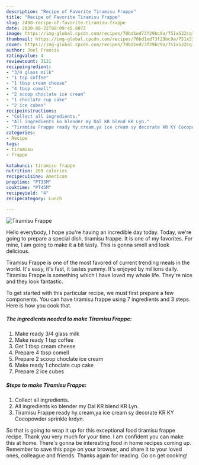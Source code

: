 ```yaml
---
description: "Recipe of Favorite Tiramisu Frappe"
title: "Recipe of Favorite Tiramisu Frappe"
slug: 2498-recipe-of-favorite-tiramisu-frappe
date: 2020-08-22T08:09:45.807Z
image: https://img-global.cpcdn.com/recipes/70bd1ed73f29bc9a/751x532cq70/tiramisu-frappe-recipe-main-photo.jpg
thumbnail: https://img-global.cpcdn.com/recipes/70bd1ed73f29bc9a/751x532cq70/tiramisu-frappe-recipe-main-photo.jpg
cover: https://img-global.cpcdn.com/recipes/70bd1ed73f29bc9a/751x532cq70/tiramisu-frappe-recipe-main-photo.jpg
author: Joel Francis
ratingvalue: 4
reviewcount: 3121
recipeingredient:
- "3/4 glass milk"
- "1 tsp coffee"
- "1 tbsp cream cheese"
- "4 tbsp comell"
- "2 scoop choclate ice cream"
- "1 choclate cup cake"
- "2 ice cubes"
recipeinstructions:
- "Collect all ingredients."
- "All ingredients ko blender my Dal KR blend KR Lyn."
- "Tiramisu Frappe ready hy.cream,ya ice cream sy decorate KR KY Cocopowder sprinkle krdyn."
categories:
- Recipe
tags:
- tiramisu
- frappe

katakunci: tiramisu frappe 
nutrition: 269 calories
recipecuisine: American
preptime: "PT33M"
cooktime: "PT45M"
recipeyield: "4"
recipecategory: Lunch

---
```



![Tiramisu Frappe](https://img-global.cpcdn.com/recipes/70bd1ed73f29bc9a/751x532cq70/tiramisu-frappe-recipe-main-photo.jpg)

Hello everybody, I hope you're having an incredible day today. Today, we're going to prepare a special dish, tiramisu frappe. It is one of my favorites. For mine, I am going to make it a bit tasty. This is gonna smell and look delicious.

Tiramisu Frappe is one of the most favored of current trending meals in the world. It's easy, it's fast, it tastes yummy. It's enjoyed by millions daily. Tiramisu Frappe is something which I have loved my whole life. They're nice and they look fantastic.




To get started with this particular recipe, we must first prepare a few components. You can have tiramisu frappe using 7 ingredients and 3 steps. Here is how you cook that.

<!--inarticleads1-->

##### The ingredients needed to make Tiramisu Frappe:

1. Make ready 3/4 glass milk
1. Make ready 1 tsp coffee
1. Get 1 tbsp cream cheese
1. Prepare 4 tbsp comell
1. Prepare 2 scoop choclate ice cream
1. Make ready 1 choclate cup cake
1. Prepare 2 ice cubes




<!--inarticleads2-->

##### Steps to make Tiramisu Frappe:

1. Collect all ingredients.
1. All ingredients ko blender my Dal KR blend KR Lyn.
1. Tiramisu Frappe ready hy.cream,ya ice cream sy decorate KR KY Cocopowder sprinkle krdyn.




So that is going to wrap it up for this exceptional food tiramisu frappe recipe. Thank you very much for your time. I am confident you can make this at home. There's gonna be interesting food in home recipes coming up. Remember to save this page on your browser, and share it to your loved ones, colleague and friends. Thanks again for reading. Go on get cooking!
